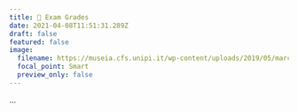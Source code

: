 ```yaml
---
title: 🥇 Exam Grades
date: 2021-04-08T11:51:31.289Z
draft: false
featured: false
image:
  filename: https://museia.cfs.unipi.it/wp-content/uploads/2019/05/marchio_unipi_white-web.png
  focal_point: Smart
  preview_only: false
---
```

...
